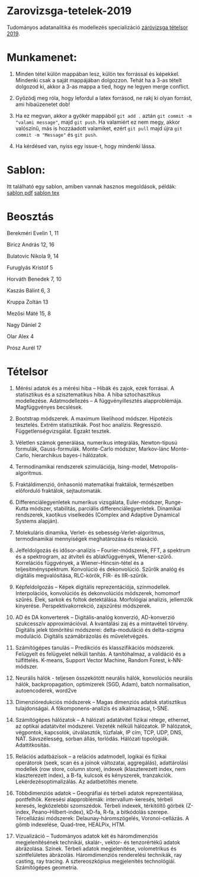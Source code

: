 # Zarovizsga-tetelek-2019

Tudományos adatanalitika és modellezés specializáció [záróvizsga tételsor 2019](https://physics.elte.hu/content/fizikus-msc-zarovizsga-informaciok.t.2998?m=1515&fbclid=IwAR1KUiIbuPZiUw67nuoKrVk551MCUSsgpzI6yMt1ao7H331aCvSdKQxeUyw).

# Munkamenet:

1. Minden tétel külön mappában lesz, külön tex forrással és képekkel. Mindenki csak a saját mappájában dolgozzon. Tehát ha a 3-as tételt dolgozod ki, akkor a 3-as mappa a tied, hogy ne legyen merge conflict.

2. Győzödj meg róla, hogy lefordul a latex forrásod, ne rakj ki olyan forrást, ami hibaüzenetet dob!

3. Ha ez megvan, akkor a gyökér mappából `git add .` aztán `git commit -m "valami message"`, majd `git push`. Ha valamiért ez nem megy, akkor valószínű, más is hozzáadott valamiket, ezért `git pull` majd újra `git commit -m "Message"` és `git push`.

4. Ha kérdésed van, nyiss egy issue-t, hogy mindenki lássa.

# Sablon:
Itt található egy sablon, amiben vannak hasznos megoldások, példák: [sablon pdf](https://github.com/nbulatovic/Zarovizsga-tetelek-2019/blob/master/template/template.pdf)
[sablon tex](https://github.com/nbulatovic/Zarovizsga-tetelek-2019/blob/master/template/template.tex)

# Beosztás

Berekméri Evelin 1, 11

  

Biricz András 12, 16

  

Bulatovic Nikola 9, 14

  

Furuglyás Kristóf 5

  

Horváth Benedek 7, 10

  

Kaszás Bálint 6, 3

  

Kruppa Zoltán 13

  

Mezősi Máté 15, 8

  

Nagy Dániel 2

  

Olar Alex 4

  

Prósz Aurél 17

  

# Tételsor

  

1) Mérési adatok és a mérési hiba – Hibák és zajok, ezek forrásai. A statisztikus és a szisztematikus hiba. A hiba sztochasztikus modellezése. Adatmodellezés – A függvényillesztés alapproblémája. Magfüggvényes becslések.

  

2) Bootstrap módszerek. A maximum likelihood módszer. Hipotézis tesztelés. Extrém statisztikák. Post hoc analízis. Regresszió. Függetlenségvizsgálat. Egzakt tesztek.

  

3) Véletlen számok generálása, numerikus integrálás, Newton-típusú formulák, Gauss-formulák. Monte-Carlo módszer, Markov-lánc Monte-Carlo, hierarchikus bayes-i hálózatok.

  

4) Termodinamikai rendszerek szimulációja, Ising-model, Metropolis-algoritmus.

  

5) Fraktáldimenzió, önhasonló matematikai fraktálok, természetben előforduló fraktálok, sejtautomaták.

  

6) Differenciálegyenletek numerikus vizsgálata, Euler-módszer, Runge-Kutta módszer, stabilitás, parciális differenciálegyenletek. Dinamikai rendszerek, kaotikus viselkedés (Complex and Adaptive Dynamical Systems alapján).

  

7) Molekuláris dinamika, Verlet- és sebesség-Verlet-algoritmus, termodinamikai mennyiségek meghatározása és relaxáció.

  

8) Jelfeldolgozás és idősor-analízis – Fourier-módszerek, FFT, a spektrum és a spektrogram, az átviteli és ablakfüggvények, Wiener-szűrő. Korrelációs függvények, a Wiener–Hincsin-tétel és a teljesítményspektrum. Konvolúció és dekonvolúció. Szűrők analóg és digitális megvalósítása, RLC-körök, FIR- és IIR-szűrők.

  

9) Képfeldolgozás – Képek digitális reprezentációja, színmodellek. Interpolációs, konvolúciós és dekonvolúciós módszerek, homomorf szűrés. Élek, sarkok és foltok detektálása. Morfológiai analízis, jellemzők kinyerése. Perspektívakorrekció, zajszűrési módszerek.

  

10) AD és DA konverterek – Digitális-analóg konverzió, AD-konverzió szukcesszív approximációval. A kvantálási zaj és a mintavételi törvény. Digitális jelek tömörítési módszerei: delta-moduláció és delta-szigma moduláció. Digitális számábrázolás és műveletvégzés.

  

11) Számítógépes tanulás – Predikciós és klasszifikációs módszerek. Felügyelt és felügyelet nélküli tanítás. A tanítóhalmaz, a validáció és a túlfittelés. K-means, Support Vector Machine, Random Forest, k-NN-módszer.

  

12) Neurális hálók - teljesen összekötött neurális hálók, konvolúciós neurális hálók, backpropagation, optimizerek (SGD, Adam), batch normalisation, autoencoderek, word2ve

  

13) Dimenzióredukciós módszerek – Magas dimenziós adatok statisztikus tulajdonságai. A főkomponens-analízis és alkalmazásai, t-SNE.

  

14) Számítógépes hálózatok – A hálózati adatátvitel fizikai rétege, ethernet, az optikai adatátvitel módszerei. Vezeték nélküli hálózatok. IP hálózatok, végpontok, kapcsolók, útválasztók, tűzfalak, IP cím, TCP, UDP, DNS, NAT. Sávszélesség, sorban állás, torlódás. Hálózati topológiák. Adattitkosítás.

  

15) Relációs adatbázisok – a relációs adatmodell, logikai és fizikai operátorok (seek, scan és a joinok változatai, aggregálás), adattárolási modellek (row store, column store), indexek (klaszterezett index, nem klaszterezett index), a B-fa, kulcsok és kényszerek, tranzakciók. Lekérdezésoptimalizálás. Az adatbetöltés menete.

  

16) Többdimenziós adatok – Geográfiai és térbeli adatok reprezentálása, pontfelhők. Keresési alapproblémák: intervallum-keresés, térbeli keresés, legközelebbi szomszédok. Térbeli indexek, térkitöltő görbék (Z-index, Peano–Hilbert-index), kD-fa, R-fa, a bitkódolás szerepe. Tércellázási módszerek: Delaunay-háromszögelés, Voronoi-cellázás. A gömb indexelése, Quad-tree, HEALPix, HTM.

  

17) Vizualizáció – Tudományos adatok két és háromdimenziós megjelenítésének technikái, skalár-, vektor- és tenzorértékű adatok ábrázolása. Színek. Térbeli adatok megjelenítése, volometrikus és szintfelületes ábrázolás. Háromdimenziós renderelési technikák, ray casting, ray tracing. A sztereoszkópius megjelenítés technológiái. Számítógépes geometria.